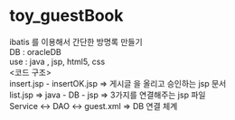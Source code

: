 # toy_guestBook  
ibatis 를 이용해서 간단한 방명록 만들기  
DB : oracleDB  
use  : java , jsp, html5, css  
<코드 구조>  
insert.jsp - insertOK.jsp	=> 게시글 을 올리고 승인하는 jsp 문서  
list.jsp => java - DB - jsp 	=> 3가지를 연결해주는 jsp 파일  
Service <-> DAO <-> guest.xml 	=> DB 연결 체계
